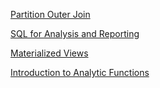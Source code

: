 [Partition Outer Join](http://www.oracle-developer.net/display.php?id=312)

[SQL for Analysis and Reporting](https://docs.oracle.com/cd/B14117_01/server.101/b10736/analysis.htm)

[Materialized Views](https://uhesse.com/2009/07/08/brief-introduction-into-materialized-views/)

[Introduction to Analytic Functions](http://allthingsoracle.com/introduction-to-analytic-functions-part-1-2/)

